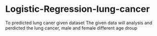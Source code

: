 # Logistic-Regression-lung-cancer
To predicted lung caner given dataset
The given data will analysis and perdicted the lung cancer, male and female different age droup
